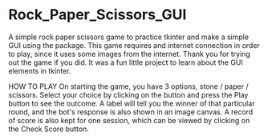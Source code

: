 # Rock_Paper_Scissors_GUI
A simple rock paper scissors game to practice tkinter and make a simple GUI using the package.
This game requires and internet connection in order to play, since it uses some images from the internet.
Thank you for trying out the game if you did. It was a fun little project to learn about the GUI elements in tkinter.

HOW TO PLAY
On starting the game, you have 3 options, stone / paper / scissors. Select your choice by clicking on the button and press the Play button to see the outcome.
A label will tell you the winner of that particular round, and the bot's response is also shown in an image canvas. A record of score is also kept for one session, which can be viewed by clicking on the Check Score button.


